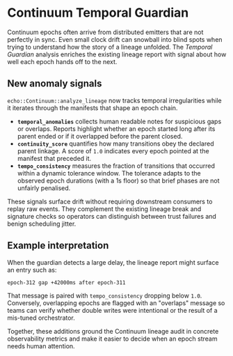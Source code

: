 # Continuum Temporal Guardian

Continuum epochs often arrive from distributed emitters that are not perfectly
in sync. Even small clock drift can snowball into blind spots when trying to
understand how the story of a lineage unfolded. The *Temporal Guardian*
analysis enriches the existing lineage report with signal about how well each
epoch hands off to the next.

## New anomaly signals

`echo::Continuum::analyze_lineage` now tracks temporal irregularities while it
iterates through the manifests that shape an epoch chain.

* **`temporal_anomalies`** collects human readable notes for suspicious gaps or
  overlaps. Reports highlight whether an epoch started long after its parent
  ended or if it overlapped before the parent closed.
* **`continuity_score`** quantifies how many transitions obey the declared
  parent linkage. A score of `1.0` indicates every epoch pointed at the
  manifest that preceded it.
* **`tempo_consistency`** measures the fraction of transitions that occurred
  within a dynamic tolerance window. The tolerance adapts to the observed epoch
  durations (with a 1s floor) so that brief phases are not unfairly penalised.

These signals surface drift without requiring downstream consumers to replay
raw events. They complement the existing lineage break and signature checks so
operators can distinguish between trust failures and benign scheduling jitter.

## Example interpretation

When the guardian detects a large delay, the lineage report might surface an
entry such as:

```
epoch-312 gap +42000ms after epoch-311
```

That message is paired with `tempo_consistency` dropping below `1.0`.
Conversely, overlapping epochs are flagged with an "overlaps" message so teams
can verify whether double writes were intentional or the result of a mis-tuned
orchestrator.

Together, these additions ground the Continuum lineage audit in concrete
observability metrics and make it easier to decide when an epoch stream needs
human attention.
